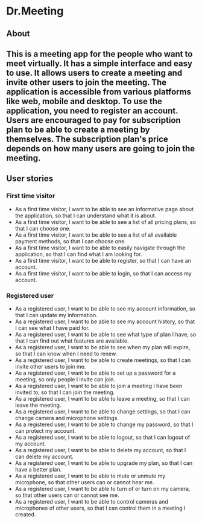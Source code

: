 # Dr.Meeting
## About
This is a meeting app for the people who want to meet virtually. It has a simple interface and easy to use. It allows users to create a meeting and invite other users to join the meeting. The application is accessible from various platforms like web, mobile and desktop.
To use the application, you need to register an account. Users are encouraged to pay for subscription plan to be able to create a meeting by themselves. The subscription plan's price depends on how many users are going to join the meeting.
---

## User stories

### First time visitor

- As a first time visitor, I want to be able to see an informative page about the application, so that I can understand what it is about.
- As a first time visitor, I want to be able to see a list of all pricing plans, so that I can choose one.
- As a first time visitor, I want to be able to see a list of all available payment methods, so that I can choose one.
- As a first time visitor, I want to be able to easily navigate through the application, so that I can find what I am looking for.
- As a first time visitor, I want to be able to register, so that I can have an account.
- As a first time visitor, I want to be able to login, so that I can access my account.

### Registered user

- As a registered user, I want to be able to see my account information, so that I can update my information.
- As a registered user, I want to be able to see my account history, so that I can see what I have paid for.
- As a registered user, I want to be able to see what type of plan I have, so that I can find out what features are available.
- As a registered user, I want to be able to see when my plan will expire, so that I can know when I need to renew.
- As a registered user, I want to be able to create meetings, so that I can invite other users to join me.
- As a registered user, I want to be able to set up a password for a meeting, so only people I invite can join.
- As a registered user, I want to be able to join a meeting I have been invited to, so that I can join the meeting.
- As a registered user, I want to be able to leave a meeting, so that I can leave the meeting.
- As a registered user, I want to be able to change settings, so that I can change camera and microphone settings.
- As a registered user, I want to be able to change my password, so that I can protect my account.
- As a registered user, I want to be able to logout, so that I can logout of my account.
- As a registered user, I want to be able to delete my account, so that I can delete my account.
- As a registered user, I want to be able to upgrade my plan, so that I can have a better plan.
- As a registered user, I want to be able to mute or unmute my microphone, so that other users can or cannot hear me.
- As a registered user, I want to be able to turn of or turn on my camera, so that other users can or cannot see me.
- As a registered user, I want to be able to control cameras and microphones of other users, so that I can control them in a meeting I created.